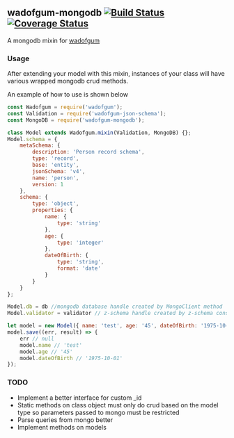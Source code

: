 ## wadofgum-mongodb [![Build Status](https://travis-ci.org/simon-p-r/wadofgum-mongodb.svg)](https://travis-ci.org/simon-p-r/wadofgum-mongodb) [![Coverage Status](https://coveralls.io/repos/simon-p-r/wadofgum-mongodb/badge.svg?branch=master&service=github)](https://coveralls.io/github/simon-p-r/wadofgum-mongodb?branch=master)

A mongodb mixin for [wadofgum](https://github.com/nlf/wadofgum)

### Usage

After extending your model with this mixin, instances of your class will have various wrapped mongodb crud methods.

An example of how to use is shown below

```js
const Wadofgum = require('wadofgum');
const Validation = require('wadofgum-json-schema');
const MongoDB = require('wadofgum-mongodb');

class Model extends Wadofgum.mixin(Validation, MongoDB) {};
Model.schema = {
    metaSchema: {
        description: 'Person record schema',
        type: 'record',
        base: 'entity',
        jsonSchema: 'v4',
        name: 'person',
        version: 1
    },
    schema: {
        type: 'object',
        properties: {
            name: {
                type: 'string'
            },
            age: {
                type: 'integer'
            },
            dateOfBirth: {
                type: 'string',
                format: 'date'
            }
        }
    }
};

Model.db = db //mongodb database handle created by MongoClient method
Model.validator = validator // z-schema handle created by z-schema constructor object

let model = new Model({ name: 'test', age: '45', dateOfBirth: '1975-10-01'});
model.save((err, result) => {
    err // null
    model.name // 'test'
    model.age // '45'
    model.dateOfBirth // '1975-10-01'
});
```
### TODO

+ Implement a better interface for custom _id
+ Static methods on class object must only do crud based on the model type so parameters passed to mongo must be restricted
+ Parse queries from mongo better
+ Implement methods on models
